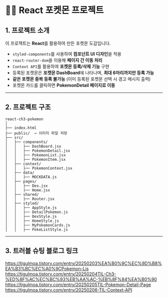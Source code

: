 # 🐱‍🏍 React 포켓몬 프로젝트  

## 1. 프로젝트 소개  
이 프로젝트는 **React**를 활용하여 만든 포켓몬 도감입니다.  
- `styled-components`를 사용하여 **컴포넌트 UI 디자인**을 적용  
- `react-router-dom`을 이용해 **페이지 간 이동 처리**  
- `Context API`를 활용하여 **포켓몬 등록/삭제 기능** 구현  
- 등록된 포켓몬은 **포켓몬 DashBoard**에 나타나며, **최대 6마리까지만 등록 가능**  
- **같은 포켓몬 중복 등록 불가능** (이미 등록된 포켓몬 선택 시 경고 메시지 출력)  
- 포켓몬 카드를 클릭하면 **PokemonDetail 페이지로 이동**  

---

## 2. 프로젝트 구조  
```
react-ch3-pokemon  
│  
├── index.html  
├── public/  → 이미지 파일 저장  
├── src/  
│   ├── components/  
│   │   ├── DashBoard.jsx  
│   │   ├── PokemonDetail.jsx  
│   │   ├── PokemonList.jsx  
│   │   ├── PokemonItem.jsx  
│   ├── context/  
│   │   ├── PokemonContext.jsx  
│   ├── data/  
│   │   ├── MOCKDATA.js  
│   ├── pages/  
│   │   ├── Dex.jsx  
│   │   ├── Home.jsx  
│   ├── shared/  
│   │   ├── Router.jsx  
│   ├── styled/  
│   │   ├── AppStyle.js  
│   │   ├── DetailPokemon.js  
│   │   ├── DexStyle.js  
│   │   ├── HomeStyle.js  
│   │   ├── MyPokemonCards.js  
│   │   ├── PokeListStyle.js
```

---
## 3. 트러블 슈팅 블로그 링크
https://tigulmoa.tistory.com/entry/20250203%EA%B0%9C%EC%9D%B8%EA%B3%BC%EC%A0%9CPokemon-Lis
https://tigulmoa.tistory.com/entry/20250204TIL-Ch3-%ED%8F%AC%EC%BC%93%EB%AA%AC-%EB%8F%84%EA%B0%90
https://tigulmoa.tistory.com/entry/20250205TIL-Pokemon-Detail-Page
https://tigulmoa.tistory.com/entry/20250206-TIL-Context-API